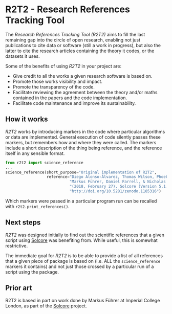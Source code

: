 # R2T2 - Research References Tracking Tool

The *Research References Tracking Tool (R2T2)* aims to fill the last remaining gap into the circle of open research, enabling not just publications to cite data or software (still a work in progress), but also the latter to cite the research articles containing the theory it codes, or the datasets it uses.

Some of the benefits of using *R2T2* in your project are:

- Give credit to all the works a given research software is based on.
- Promote those works visibility and impact.
- Promote the transparency of the code.
- Facilitate reviewing the agreement between the theory and/or maths contained in the papers and the code implementation.
- Facilitate code maintenance and improve its sustainability.

## How it works

*R2T2* works by introducing markers in the code where particular algorithms or data are implemented. General execution of code silently passes these markers, but remembers how and where they were called. The markers include a short description of the thing being reference, and the reference itself in any sensible format.

```python
from r2t2 import science_reference
...
science_reference(short_purpose="Original implementation of R2T2", 
                  reference="Diego Alonso-Álvarez, Thomas Wilson, Phoebe Pearce," 
                            "Markus Führer, Daniel Farrell, & Nicholas Ekins-Daukes."
                            "(2018, February 27). Solcore (Version 5.1.0). Zenodo."
                            "http://doi.org/10.5281/zenodo.1185316")
```

Which markers were passed in a particular program run can be recalled with `r2t2.print_references()`. 

## Next steps

*R2T2* was designed initially to find out the scientific references that a given script using [Solcore](https://github.com/qpv-research-group/solcore5) was benefiting from. While useful, this is somewhat restrictive.

The immediate goal for *R2T2* is to be able to provide a list of all references that a given piece of package is based on (i.e. ALL the `science_reference` markers it contains) and not just those crossed by a particular run of a script using the package. 

## Prior art

R2T2 is based in part on work done by Markus Führer at Imperial College London, as part of the [Solcore](https://github.com/qpv-research-group/solcore5) project.
